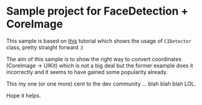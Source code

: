 # Sample project for FaceDetection + CoreImage

This sample is based on [this][1] tutorial which shows the usage of `CIDetector` class, pretty straight forward :)

The aim of this sample is to show the right way to convert coordinates (CoreImage → UIKit) which is not a big deal but the former example does it incorrectly and it seems to have gained some popularity already.

This my one (or one more) cent to the dev community … blah blah blah LOL.

Hope it helps.





 [1]:http://maniacdev.com/2011/11/tutorial-easy-face-detection-with-core-image-in-ios-5/